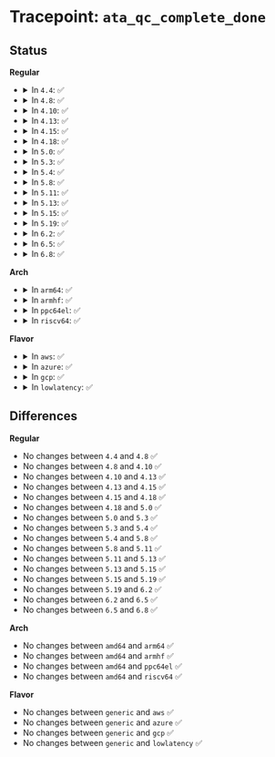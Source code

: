 # Tracepoint: <code>ata_qc_complete_done</code>

## Status
<b>Regular</b>
<ul>
<li>
<details>
<summary>In <code>4.4</code>: ✅</summary>

Event:

```c
struct trace_event_raw_ata_qc_complete_template {
    struct trace_entry ent;
    unsigned int ata_port;
    unsigned int ata_dev;
    unsigned int tag;
    unsigned char status;
    unsigned char dev;
    unsigned char lbal;
    unsigned char lbam;
    unsigned char lbah;
    unsigned char nsect;
    unsigned char error;
    unsigned char hob_lbal;
    unsigned char hob_lbam;
    unsigned char hob_lbah;
    unsigned char hob_nsect;
    unsigned char hob_feature;
    unsigned char ctl;
    long unsigned int flags;
    char __data[0];
};
```
Function:

```c
void trace_event_raw_event_ata_qc_complete_template(void *__data, struct ata_queued_cmd *qc);
```
</details>
</li>
<li>
<details>
<summary>In <code>4.8</code>: ✅</summary>

Event:

```c
struct trace_event_raw_ata_qc_complete_template {
    struct trace_entry ent;
    unsigned int ata_port;
    unsigned int ata_dev;
    unsigned int tag;
    unsigned char status;
    unsigned char dev;
    unsigned char lbal;
    unsigned char lbam;
    unsigned char lbah;
    unsigned char nsect;
    unsigned char error;
    unsigned char hob_lbal;
    unsigned char hob_lbam;
    unsigned char hob_lbah;
    unsigned char hob_nsect;
    unsigned char hob_feature;
    unsigned char ctl;
    long unsigned int flags;
    char __data[0];
};
```
Function:

```c
void trace_event_raw_event_ata_qc_complete_template(void *__data, struct ata_queued_cmd *qc);
```
</details>
</li>
<li>
<details>
<summary>In <code>4.10</code>: ✅</summary>

Event:

```c
struct trace_event_raw_ata_qc_complete_template {
    struct trace_entry ent;
    unsigned int ata_port;
    unsigned int ata_dev;
    unsigned int tag;
    unsigned char status;
    unsigned char dev;
    unsigned char lbal;
    unsigned char lbam;
    unsigned char lbah;
    unsigned char nsect;
    unsigned char error;
    unsigned char hob_lbal;
    unsigned char hob_lbam;
    unsigned char hob_lbah;
    unsigned char hob_nsect;
    unsigned char hob_feature;
    unsigned char ctl;
    long unsigned int flags;
    char __data[0];
};
```
Function:

```c
void trace_event_raw_event_ata_qc_complete_template(void *__data, struct ata_queued_cmd *qc);
```
</details>
</li>
<li>
<details>
<summary>In <code>4.13</code>: ✅</summary>

Event:

```c
struct trace_event_raw_ata_qc_complete_template {
    struct trace_entry ent;
    unsigned int ata_port;
    unsigned int ata_dev;
    unsigned int tag;
    unsigned char status;
    unsigned char dev;
    unsigned char lbal;
    unsigned char lbam;
    unsigned char lbah;
    unsigned char nsect;
    unsigned char error;
    unsigned char hob_lbal;
    unsigned char hob_lbam;
    unsigned char hob_lbah;
    unsigned char hob_nsect;
    unsigned char hob_feature;
    unsigned char ctl;
    long unsigned int flags;
    char __data[0];
};
```
Function:

```c
void trace_event_raw_event_ata_qc_complete_template(void *__data, struct ata_queued_cmd *qc);
```
</details>
</li>
<li>
<details>
<summary>In <code>4.15</code>: ✅</summary>

Event:

```c
struct trace_event_raw_ata_qc_complete_template {
    struct trace_entry ent;
    unsigned int ata_port;
    unsigned int ata_dev;
    unsigned int tag;
    unsigned char status;
    unsigned char dev;
    unsigned char lbal;
    unsigned char lbam;
    unsigned char lbah;
    unsigned char nsect;
    unsigned char error;
    unsigned char hob_lbal;
    unsigned char hob_lbam;
    unsigned char hob_lbah;
    unsigned char hob_nsect;
    unsigned char hob_feature;
    unsigned char ctl;
    long unsigned int flags;
    char __data[0];
};
```
Function:

```c
void trace_event_raw_event_ata_qc_complete_template(void *__data, struct ata_queued_cmd *qc);
```
</details>
</li>
<li>
<details>
<summary>In <code>4.18</code>: ✅</summary>

Event:

```c
struct trace_event_raw_ata_qc_complete_template {
    struct trace_entry ent;
    unsigned int ata_port;
    unsigned int ata_dev;
    unsigned int tag;
    unsigned char status;
    unsigned char dev;
    unsigned char lbal;
    unsigned char lbam;
    unsigned char lbah;
    unsigned char nsect;
    unsigned char error;
    unsigned char hob_lbal;
    unsigned char hob_lbam;
    unsigned char hob_lbah;
    unsigned char hob_nsect;
    unsigned char hob_feature;
    unsigned char ctl;
    long unsigned int flags;
    char __data[0];
};
```
Function:

```c
void trace_event_raw_event_ata_qc_complete_template(void *__data, struct ata_queued_cmd *qc);
```
</details>
</li>
<li>
<details>
<summary>In <code>5.0</code>: ✅</summary>

Event:

```c
struct trace_event_raw_ata_qc_complete_template {
    struct trace_entry ent;
    unsigned int ata_port;
    unsigned int ata_dev;
    unsigned int tag;
    unsigned char status;
    unsigned char dev;
    unsigned char lbal;
    unsigned char lbam;
    unsigned char lbah;
    unsigned char nsect;
    unsigned char error;
    unsigned char hob_lbal;
    unsigned char hob_lbam;
    unsigned char hob_lbah;
    unsigned char hob_nsect;
    unsigned char hob_feature;
    unsigned char ctl;
    long unsigned int flags;
    char __data[0];
};
```
Function:

```c
void trace_event_raw_event_ata_qc_complete_template(void *__data, struct ata_queued_cmd *qc);
```
</details>
</li>
<li>
<details>
<summary>In <code>5.3</code>: ✅</summary>

Event:

```c
struct trace_event_raw_ata_qc_complete_template {
    struct trace_entry ent;
    unsigned int ata_port;
    unsigned int ata_dev;
    unsigned int tag;
    unsigned char status;
    unsigned char dev;
    unsigned char lbal;
    unsigned char lbam;
    unsigned char lbah;
    unsigned char nsect;
    unsigned char error;
    unsigned char hob_lbal;
    unsigned char hob_lbam;
    unsigned char hob_lbah;
    unsigned char hob_nsect;
    unsigned char hob_feature;
    unsigned char ctl;
    long unsigned int flags;
    char __data[0];
};
```
Function:

```c
void trace_event_raw_event_ata_qc_complete_template(void *__data, struct ata_queued_cmd *qc);
```
</details>
</li>
<li>
<details>
<summary>In <code>5.4</code>: ✅</summary>

Event:

```c
struct trace_event_raw_ata_qc_complete_template {
    struct trace_entry ent;
    unsigned int ata_port;
    unsigned int ata_dev;
    unsigned int tag;
    unsigned char status;
    unsigned char dev;
    unsigned char lbal;
    unsigned char lbam;
    unsigned char lbah;
    unsigned char nsect;
    unsigned char error;
    unsigned char hob_lbal;
    unsigned char hob_lbam;
    unsigned char hob_lbah;
    unsigned char hob_nsect;
    unsigned char hob_feature;
    unsigned char ctl;
    long unsigned int flags;
    char __data[0];
};
```
Function:

```c
void trace_event_raw_event_ata_qc_complete_template(void *__data, struct ata_queued_cmd *qc);
```
</details>
</li>
<li>
<details>
<summary>In <code>5.8</code>: ✅</summary>

Event:

```c
struct trace_event_raw_ata_qc_complete_template {
    struct trace_entry ent;
    unsigned int ata_port;
    unsigned int ata_dev;
    unsigned int tag;
    unsigned char status;
    unsigned char dev;
    unsigned char lbal;
    unsigned char lbam;
    unsigned char lbah;
    unsigned char nsect;
    unsigned char error;
    unsigned char hob_lbal;
    unsigned char hob_lbam;
    unsigned char hob_lbah;
    unsigned char hob_nsect;
    unsigned char hob_feature;
    unsigned char ctl;
    long unsigned int flags;
    char __data[0];
};
```
Function:

```c
void trace_event_raw_event_ata_qc_complete_template(void *__data, struct ata_queued_cmd *qc);
```
</details>
</li>
<li>
<details>
<summary>In <code>5.11</code>: ✅</summary>

Event:

```c
struct trace_event_raw_ata_qc_complete_template {
    struct trace_entry ent;
    unsigned int ata_port;
    unsigned int ata_dev;
    unsigned int tag;
    unsigned char status;
    unsigned char dev;
    unsigned char lbal;
    unsigned char lbam;
    unsigned char lbah;
    unsigned char nsect;
    unsigned char error;
    unsigned char hob_lbal;
    unsigned char hob_lbam;
    unsigned char hob_lbah;
    unsigned char hob_nsect;
    unsigned char hob_feature;
    unsigned char ctl;
    long unsigned int flags;
    char __data[0];
};
```
Function:

```c
void trace_event_raw_event_ata_qc_complete_template(void *__data, struct ata_queued_cmd *qc);
```
</details>
</li>
<li>
<details>
<summary>In <code>5.13</code>: ✅</summary>

Event:

```c
struct trace_event_raw_ata_qc_complete_template {
    struct trace_entry ent;
    unsigned int ata_port;
    unsigned int ata_dev;
    unsigned int tag;
    unsigned char status;
    unsigned char dev;
    unsigned char lbal;
    unsigned char lbam;
    unsigned char lbah;
    unsigned char nsect;
    unsigned char error;
    unsigned char hob_lbal;
    unsigned char hob_lbam;
    unsigned char hob_lbah;
    unsigned char hob_nsect;
    unsigned char hob_feature;
    unsigned char ctl;
    long unsigned int flags;
    char __data[0];
};
```
Function:

```c
void trace_event_raw_event_ata_qc_complete_template(void *__data, struct ata_queued_cmd *qc);
```
</details>
</li>
<li>
<details>
<summary>In <code>5.15</code>: ✅</summary>

Event:

```c
struct trace_event_raw_ata_qc_complete_template {
    struct trace_entry ent;
    unsigned int ata_port;
    unsigned int ata_dev;
    unsigned int tag;
    unsigned char status;
    unsigned char dev;
    unsigned char lbal;
    unsigned char lbam;
    unsigned char lbah;
    unsigned char nsect;
    unsigned char error;
    unsigned char hob_lbal;
    unsigned char hob_lbam;
    unsigned char hob_lbah;
    unsigned char hob_nsect;
    unsigned char hob_feature;
    unsigned char ctl;
    long unsigned int flags;
    char __data[0];
};
```
Function:

```c
void trace_event_raw_event_ata_qc_complete_template(void *__data, struct ata_queued_cmd *qc);
```
</details>
</li>
<li>
<details>
<summary>In <code>5.19</code>: ✅</summary>

Event:

```c
struct trace_event_raw_ata_qc_complete_template {
    struct trace_entry ent;
    unsigned int ata_port;
    unsigned int ata_dev;
    unsigned int tag;
    unsigned char status;
    unsigned char dev;
    unsigned char lbal;
    unsigned char lbam;
    unsigned char lbah;
    unsigned char nsect;
    unsigned char error;
    unsigned char hob_lbal;
    unsigned char hob_lbam;
    unsigned char hob_lbah;
    unsigned char hob_nsect;
    unsigned char hob_feature;
    unsigned char ctl;
    long unsigned int flags;
    char __data[0];
};
```
Function:

```c
void trace_event_raw_event_ata_qc_complete_template(void *__data, struct ata_queued_cmd *qc);
```
</details>
</li>
<li>
<details>
<summary>In <code>6.2</code>: ✅</summary>

Event:

```c
struct trace_event_raw_ata_qc_complete_template {
    struct trace_entry ent;
    unsigned int ata_port;
    unsigned int ata_dev;
    unsigned int tag;
    unsigned char status;
    unsigned char dev;
    unsigned char lbal;
    unsigned char lbam;
    unsigned char lbah;
    unsigned char nsect;
    unsigned char error;
    unsigned char hob_lbal;
    unsigned char hob_lbam;
    unsigned char hob_lbah;
    unsigned char hob_nsect;
    unsigned char hob_feature;
    unsigned char ctl;
    long unsigned int flags;
    char __data[0];
};
```
Function:

```c
void trace_event_raw_event_ata_qc_complete_template(void *__data, struct ata_queued_cmd *qc);
```
</details>
</li>
<li>
<details>
<summary>In <code>6.5</code>: ✅</summary>

Event:

```c
struct trace_event_raw_ata_qc_complete_template {
    struct trace_entry ent;
    unsigned int ata_port;
    unsigned int ata_dev;
    unsigned int tag;
    unsigned char status;
    unsigned char dev;
    unsigned char lbal;
    unsigned char lbam;
    unsigned char lbah;
    unsigned char nsect;
    unsigned char error;
    unsigned char hob_lbal;
    unsigned char hob_lbam;
    unsigned char hob_lbah;
    unsigned char hob_nsect;
    unsigned char hob_feature;
    unsigned char ctl;
    long unsigned int flags;
    char __data[0];
};
```
Function:

```c
void trace_event_raw_event_ata_qc_complete_template(void *__data, struct ata_queued_cmd *qc);
```
</details>
</li>
<li>
<details>
<summary>In <code>6.8</code>: ✅</summary>

Event:

```c
struct trace_event_raw_ata_qc_complete_template {
    struct trace_entry ent;
    unsigned int ata_port;
    unsigned int ata_dev;
    unsigned int tag;
    unsigned char status;
    unsigned char dev;
    unsigned char lbal;
    unsigned char lbam;
    unsigned char lbah;
    unsigned char nsect;
    unsigned char error;
    unsigned char hob_lbal;
    unsigned char hob_lbam;
    unsigned char hob_lbah;
    unsigned char hob_nsect;
    unsigned char hob_feature;
    unsigned char ctl;
    long unsigned int flags;
    char __data[0];
};
```
Function:

```c
void trace_event_raw_event_ata_qc_complete_template(void *__data, struct ata_queued_cmd *qc);
```
</details>
</li>
</ul>
<b>Arch</b>
<ul>
<li>
<details>
<summary>In <code>arm64</code>: ✅</summary>

Event:

```c
struct trace_event_raw_ata_qc_complete_template {
    struct trace_entry ent;
    unsigned int ata_port;
    unsigned int ata_dev;
    unsigned int tag;
    unsigned char status;
    unsigned char dev;
    unsigned char lbal;
    unsigned char lbam;
    unsigned char lbah;
    unsigned char nsect;
    unsigned char error;
    unsigned char hob_lbal;
    unsigned char hob_lbam;
    unsigned char hob_lbah;
    unsigned char hob_nsect;
    unsigned char hob_feature;
    unsigned char ctl;
    long unsigned int flags;
    char __data[0];
};
```
Function:

```c
void trace_event_raw_event_ata_qc_complete_template(void *__data, struct ata_queued_cmd *qc);
```
</details>
</li>
<li>
<details>
<summary>In <code>armhf</code>: ✅</summary>

Event:

```c
struct trace_event_raw_ata_qc_complete_template {
    struct trace_entry ent;
    unsigned int ata_port;
    unsigned int ata_dev;
    unsigned int tag;
    unsigned char status;
    unsigned char dev;
    unsigned char lbal;
    unsigned char lbam;
    unsigned char lbah;
    unsigned char nsect;
    unsigned char error;
    unsigned char hob_lbal;
    unsigned char hob_lbam;
    unsigned char hob_lbah;
    unsigned char hob_nsect;
    unsigned char hob_feature;
    unsigned char ctl;
    long unsigned int flags;
    char __data[0];
};
```
Function:

```c
void trace_event_raw_event_ata_qc_complete_template(void *__data, struct ata_queued_cmd *qc);
```
</details>
</li>
<li>
<details>
<summary>In <code>ppc64el</code>: ✅</summary>

Event:

```c
struct trace_event_raw_ata_qc_complete_template {
    struct trace_entry ent;
    unsigned int ata_port;
    unsigned int ata_dev;
    unsigned int tag;
    unsigned char status;
    unsigned char dev;
    unsigned char lbal;
    unsigned char lbam;
    unsigned char lbah;
    unsigned char nsect;
    unsigned char error;
    unsigned char hob_lbal;
    unsigned char hob_lbam;
    unsigned char hob_lbah;
    unsigned char hob_nsect;
    unsigned char hob_feature;
    unsigned char ctl;
    long unsigned int flags;
    char __data[0];
};
```
Function:

```c
void trace_event_raw_event_ata_qc_complete_template(void *__data, struct ata_queued_cmd *qc);
```
</details>
</li>
<li>
<details>
<summary>In <code>riscv64</code>: ✅</summary>

Event:

```c
struct trace_event_raw_ata_qc_complete_template {
    struct trace_entry ent;
    unsigned int ata_port;
    unsigned int ata_dev;
    unsigned int tag;
    unsigned char status;
    unsigned char dev;
    unsigned char lbal;
    unsigned char lbam;
    unsigned char lbah;
    unsigned char nsect;
    unsigned char error;
    unsigned char hob_lbal;
    unsigned char hob_lbam;
    unsigned char hob_lbah;
    unsigned char hob_nsect;
    unsigned char hob_feature;
    unsigned char ctl;
    long unsigned int flags;
    char __data[0];
};
```
Function:

```c
void trace_event_raw_event_ata_qc_complete_template(void *__data, struct ata_queued_cmd *qc);
```
</details>
</li>
</ul>
<b>Flavor</b>
<ul>
<li>
<details>
<summary>In <code>aws</code>: ✅</summary>

Event:

```c
struct trace_event_raw_ata_qc_complete_template {
    struct trace_entry ent;
    unsigned int ata_port;
    unsigned int ata_dev;
    unsigned int tag;
    unsigned char status;
    unsigned char dev;
    unsigned char lbal;
    unsigned char lbam;
    unsigned char lbah;
    unsigned char nsect;
    unsigned char error;
    unsigned char hob_lbal;
    unsigned char hob_lbam;
    unsigned char hob_lbah;
    unsigned char hob_nsect;
    unsigned char hob_feature;
    unsigned char ctl;
    long unsigned int flags;
    char __data[0];
};
```
Function:

```c
void trace_event_raw_event_ata_qc_complete_template(void *__data, struct ata_queued_cmd *qc);
```
</details>
</li>
<li>
<details>
<summary>In <code>azure</code>: ✅</summary>

Event:

```c
struct trace_event_raw_ata_qc_complete_template {
    struct trace_entry ent;
    unsigned int ata_port;
    unsigned int ata_dev;
    unsigned int tag;
    unsigned char status;
    unsigned char dev;
    unsigned char lbal;
    unsigned char lbam;
    unsigned char lbah;
    unsigned char nsect;
    unsigned char error;
    unsigned char hob_lbal;
    unsigned char hob_lbam;
    unsigned char hob_lbah;
    unsigned char hob_nsect;
    unsigned char hob_feature;
    unsigned char ctl;
    long unsigned int flags;
    char __data[0];
};
```
Function:

```c
void trace_event_raw_event_ata_qc_complete_template(void *__data, struct ata_queued_cmd *qc);
```
</details>
</li>
<li>
<details>
<summary>In <code>gcp</code>: ✅</summary>

Event:

```c
struct trace_event_raw_ata_qc_complete_template {
    struct trace_entry ent;
    unsigned int ata_port;
    unsigned int ata_dev;
    unsigned int tag;
    unsigned char status;
    unsigned char dev;
    unsigned char lbal;
    unsigned char lbam;
    unsigned char lbah;
    unsigned char nsect;
    unsigned char error;
    unsigned char hob_lbal;
    unsigned char hob_lbam;
    unsigned char hob_lbah;
    unsigned char hob_nsect;
    unsigned char hob_feature;
    unsigned char ctl;
    long unsigned int flags;
    char __data[0];
};
```
Function:

```c
void trace_event_raw_event_ata_qc_complete_template(void *__data, struct ata_queued_cmd *qc);
```
</details>
</li>
<li>
<details>
<summary>In <code>lowlatency</code>: ✅</summary>

Event:

```c
struct trace_event_raw_ata_qc_complete_template {
    struct trace_entry ent;
    unsigned int ata_port;
    unsigned int ata_dev;
    unsigned int tag;
    unsigned char status;
    unsigned char dev;
    unsigned char lbal;
    unsigned char lbam;
    unsigned char lbah;
    unsigned char nsect;
    unsigned char error;
    unsigned char hob_lbal;
    unsigned char hob_lbam;
    unsigned char hob_lbah;
    unsigned char hob_nsect;
    unsigned char hob_feature;
    unsigned char ctl;
    long unsigned int flags;
    char __data[0];
};
```
Function:

```c
void trace_event_raw_event_ata_qc_complete_template(void *__data, struct ata_queued_cmd *qc);
```
</details>
</li>
</ul>

## Differences
<b>Regular</b>
<ul>
<li>
No changes between <code>4.4</code> and <code>4.8</code> ✅
</li>
<li>
No changes between <code>4.8</code> and <code>4.10</code> ✅
</li>
<li>
No changes between <code>4.10</code> and <code>4.13</code> ✅
</li>
<li>
No changes between <code>4.13</code> and <code>4.15</code> ✅
</li>
<li>
No changes between <code>4.15</code> and <code>4.18</code> ✅
</li>
<li>
No changes between <code>4.18</code> and <code>5.0</code> ✅
</li>
<li>
No changes between <code>5.0</code> and <code>5.3</code> ✅
</li>
<li>
No changes between <code>5.3</code> and <code>5.4</code> ✅
</li>
<li>
No changes between <code>5.4</code> and <code>5.8</code> ✅
</li>
<li>
No changes between <code>5.8</code> and <code>5.11</code> ✅
</li>
<li>
No changes between <code>5.11</code> and <code>5.13</code> ✅
</li>
<li>
No changes between <code>5.13</code> and <code>5.15</code> ✅
</li>
<li>
No changes between <code>5.15</code> and <code>5.19</code> ✅
</li>
<li>
No changes between <code>5.19</code> and <code>6.2</code> ✅
</li>
<li>
No changes between <code>6.2</code> and <code>6.5</code> ✅
</li>
<li>
No changes between <code>6.5</code> and <code>6.8</code> ✅
</li>
</ul>
<b>Arch</b>
<ul>
<li>
No changes between <code>amd64</code> and <code>arm64</code> ✅
</li>
<li>
No changes between <code>amd64</code> and <code>armhf</code> ✅
</li>
<li>
No changes between <code>amd64</code> and <code>ppc64el</code> ✅
</li>
<li>
No changes between <code>amd64</code> and <code>riscv64</code> ✅
</li>
</ul>
<b>Flavor</b>
<ul>
<li>
No changes between <code>generic</code> and <code>aws</code> ✅
</li>
<li>
No changes between <code>generic</code> and <code>azure</code> ✅
</li>
<li>
No changes between <code>generic</code> and <code>gcp</code> ✅
</li>
<li>
No changes between <code>generic</code> and <code>lowlatency</code> ✅
</li>
</ul>
